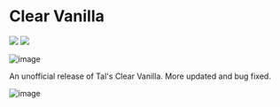 # Clear Vanilla

![](https://img.shields.io/github/downloads/NSPC911/Clear-Vanilla/total?color=yellow)
![](https://img.shields.io/github/v/release/NSPC911/Clear-Vanilla?color=brown)

![image](https://github.com/NSPC911/Clear-Vanilla/assets/87571998/f1ed4478-8abc-4b5b-adea-00cda312fae5)



 An unofficial release of Tal's Clear Vanilla. More updated and bug fixed.


![image](https://github.com/NSPC911/Clear-Vanilla/assets/87571998/8c9c3651-b58a-4bd9-9193-8cbb82f6118e)
